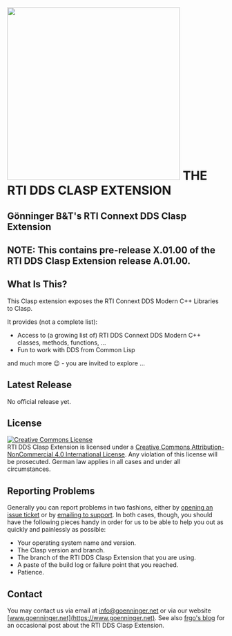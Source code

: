 # <img width="400" src="https://github.com/dg1sbg/clasp/blob/ext-rti-dds/extensions/rti-dds/rtidds.jpg"/>  THE RTI DDS CLASP EXTENSION

<p><h2><b>Gönninger B&T's RTI Connext DDS Clasp Extension </b></h2>

## NOTE:  This contains pre-release X.01.00 of the RTI DDS Clasp Extension release A.01.00.

## What Is This?
This Clasp extension exposes the RTI Connext DDS Modern C++ Libraries to Clasp.

It provides (not a complete list):

* Access to (a growing list of) RTI DDS Connext DDS Modern C++ classes, methods, functions, ...
* Fun to work with DDS from Common Lisp

and much more 😉 - you are invited to explore ...

## Latest Release
No official release yet.

## License
<a rel="license" href="http://creativecommons.org/licenses/by-nc/4.0/"><img alt="Creative Commons License" style="border-width:0" src="https://i.creativecommons.org/l/by-nc/4.0/88x31.png" /></a><br />RTI DDS Clasp Extension is licensed under a <a rel="license" href="http://creativecommons.org/licenses/by-nc/4.0/">Creative Commons Attribution-NonCommercial 4.0 International License</a>. Any violation of this license will be prosecuted. German law applies in all cases and under all circumstances.

## Reporting Problems
Generally you can report problems in two fashions, either by [opening an issue ticket](https://github.com/dg1sbg/clasp/issues/new) or by [emailing to support](mailto:support@goenninger.net). In both cases, though, you should have the following pieces handy in order for us to be able to help you out as quickly and painlessly as possible:

* Your operating system name and version.
* The Clasp version and branch.
* The branch of the RTI DDS Clasp Extension that you are using.
* A paste of the build log or failure point that you reached.
* Patience.

## Contact
You may contact us via email at [info@goenninger.net](mailto:info@goenninger.net) or via our website [www.goenninger.net](https://www.goenninger.net). See also [frgo's blog](http://ham-and-eggs-from-frgo.blogspot.de) for an occasional post about the RTI DDS Clasp Extension.
